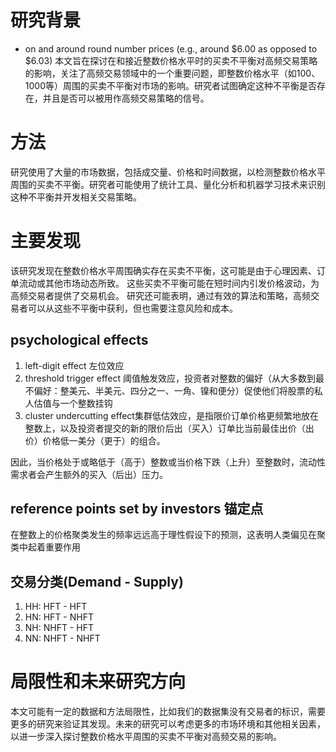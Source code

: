 # 研究背景
- on and around round number prices (e.g., around $6.00 as opposed to $6.03)
本文旨在探讨在和接近整数价格水平时的买卖不平衡对高频交易策略的影响，关注了高频交易领域中的一个重要问题，即整数价格水平（如100、1000等）周围的买卖不平衡对市场的影响。研究者试图确定这种不平衡是否存在，并且是否可以被用作高频交易策略的信号。

# 方法
研究使用了大量的市场数据，包括成交量、价格和时间数据，以检测整数价格水平周围的买卖不平衡。研究者可能使用了统计工具、量化分析和机器学习技术来识别这种不平衡并开发相关交易策略。

# 主要发现
该研究发现在整数价格水平周围确实存在买卖不平衡，这可能是由于心理因素、订单流动或其他市场动态所致。
这些买卖不平衡可能在短时间内引发价格波动，为高频交易者提供了交易机会。
研究还可能表明，通过有效的算法和策略，高频交易者可以从这些不平衡中获利，但也需要注意风险和成本。
## psychological effects 
1. left-digit effect 左位效应
2. threshold trigger effect 阈值触发效应，投资者对整数的偏好（从大多数到最不偏好：整美元、半美元、四分之一、一角、镍和便分）促使他们将股票的私人估值与一个整数挂钩
3. cluster undercutting effect集群低估效应，是指限价订单价格更频繁地放在整数上，以及投资者提交的新的限价后出（买入）订单比当前最佳出价（出价）价格低一美分（更于）的组合。

因此，当价格处于或略低于（高于）整数或当价格下跌（上升）至整数时，流动性需求者会产生额外的买入（后出）压力。

## reference points set by investors 锚定点

在整数上的价格聚类发生的频率远远高于理性假设下的预测，这表明人类偏见在聚类中起着重要作用


##  交易分类(Demand - Supply)
1. HH: HFT - HFT
2. HN: HFT - NHFT
3. NH: NHFT - HFT
4. NN: NHFT - NHFT

# 局限性和未来研究方向
本文可能有一定的数据和方法局限性，比如我们的数据集没有交易者的标识，需要更多的研究来验证其发现。未来的研究可以考虑更多的市场环境和其他相关因素，以进一步深入探讨整数价格水平周围的买卖不平衡对高频交易的影响。

